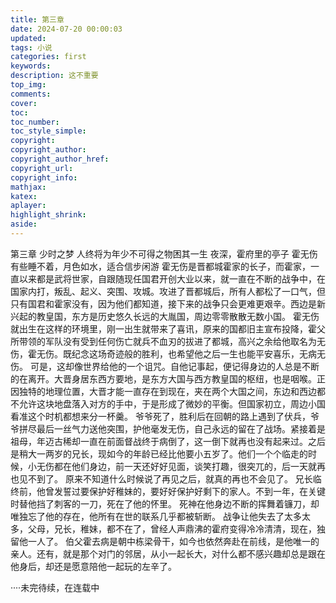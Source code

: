 ```yaml
---
title: 第三章
date: 2024-07-20 00:00:03
updated:
tags: 小说
categories: first
keywords:
description: 这不重要
top_img: 
comments:
cover:
toc:
toc_number:
toc_style_simple:
copyright:
copyright_author:
copyright_author_href:
copyright_url:
copyright_info:
mathjax:
katex:
aplayer:
highlight_shrink:
aside:
---
```

第三章 少时之梦
人终将为年少不可得之物困其一生
夜深，霍府里的亭子
霍无伤有些睡不着，月色如水，适合信步闲游
霍无伤是晋都城霍家的长子，而霍家，一直以来都是武将世家，自跟随现任国君开创大业以来，就一直在不断的战争中，在国家内打，叛乱、起义、突围、攻城。攻进了晋都城后，所有人都松了一口气，但只有国君和霍家没有，因为他们都知道，接下来的战争只会更难更艰辛。西边是新兴起的教皇国，东方是历史悠久长远的大胤国，周边零零散散无数小国。
霍无伤就出生在这样的环境里，刚一出生就带来了喜讯，原来的国都旧主宣布投降，霍父所带领的军队没有受到任何伤亡就兵不血刃的拔进了都城，高兴之余给他取名为无伤，霍无伤。既纪念这场奇迹般的胜利，也希望他之后一生也能平安喜乐，无病无伤。
可是，这却像世界给他的一个诅咒。自他记事起，便记得身边的人总是不断的在离开。大晋身居东西方要地，是东方大国与西方教皇国的枢纽，也是咽喉。正因独特的地理位置，大晋才能一直存在到现在，夹在两个大国之间，东边和西边都不允许这块地盘落入对方的手中，于是形成了微妙的平衡。但国家初立，周边小国看准这个时机都想来分一杯羹。
爷爷死了，胜利后在回朝的路上遇到了伏兵，爷爷拼尽最后一丝气力送他突围，护他毫发无伤，自己永远的留在了战场。紧接着是祖母，年迈古稀却一直在前面督战终于病倒了，这一倒下就再也没有起来过。之后是稍大一两岁的兄长，现如今的年龄已经比他要小五岁了。他们一个个临走的时候，小无伤都在他们身边，前一天还好好见面，谈笑打趣，很突兀的，后一天就再也见不到了。
原来不知道什么时候说了再见之后，就真的再也不会见了。
兄长临终前，他曾发誓过要保护好稚妹的，要好好保护好剩下的家人。不到一年，在关键时替他挡了刺客的一刀，死在了他的怀里。
死神在他身边不断的挥舞着镰刀，却唯独忘了他的存在，他所有在世的联系几乎都被斩断。
战争让他失去了太多太多，父母，兄长，稚妹，都不在了，曾经人声鼎沸的霍府变得冷冷清清，现在，独留他一人了。
伯父霍去病是朝中栋梁骨干，如今也依然奔赴在前线，是他唯一的亲人。还有，就是那个对门的邻居，从小一起长大，对什么都不感兴趣却总是跟在他身后，却还是愿意陪他一起玩的左辛了。

····未完待续，在连载中

